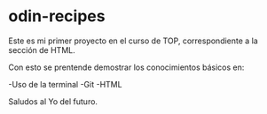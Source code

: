 # odin-recipes

Este es mi primer proyecto en el curso de TOP, correspondiente a la sección de HTML.

Con esto se prentende demostrar los conocimientos básicos en:

-Uso de la terminal
-Git
-HTML

Saludos al Yo del futuro. 

